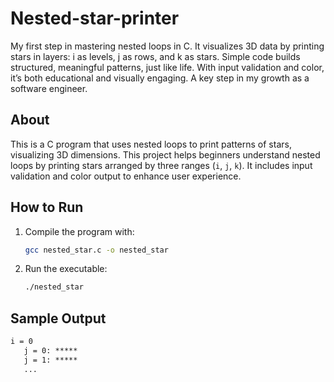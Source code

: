 # Nested-star-printer
My first step in mastering nested loops in C. It visualizes 3D data by printing stars in layers: i as levels, j as rows, and k as stars. Simple code builds structured, meaningful patterns, just like life. With input validation and color, it’s both educational and visually engaging. A key step in my growth as a software engineer.

## About
This is a C program that uses nested loops to print patterns of stars, visualizing 3D dimensions.
This project helps beginners understand nested loops by printing stars arranged by three ranges (`i`, `j`, `k`). It includes input validation and color output to enhance user experience.

## How to Run

1. Compile the program with:
   ```bash
   gcc nested_star.c -o nested_star
2. Run the executable:
   ```bash
   ./nested_star
   
## Sample Output

```markdown
i = 0
   j = 0: *****
   j = 1: *****
   ...

